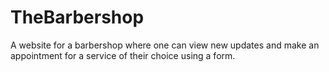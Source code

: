 # TheBarbershop
A website for a barbershop where one can view new updates and make an appointment for a service of their choice using a form. 

